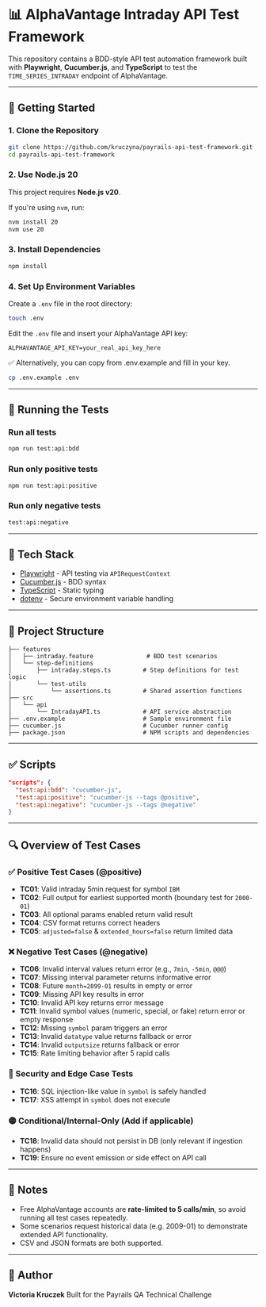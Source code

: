 # 📊 AlphaVantage Intraday API Test Framework

This repository contains a BDD-style API test automation framework built with **Playwright**, **Cucumber.js**, and **TypeScript** to test the `TIME_SERIES_INTRADAY` endpoint of AlphaVantage.

---

## 🚀 Getting Started

### 1. Clone the Repository

```bash
git clone https://github.com/kruczyna/payrails-api-test-framework.git
cd payrails-api-test-framework
```

### 2. Use Node.js 20
This project requires **Node.js v20**.

If you're using `nvm`, run:
```bash
nvm install 20
nvm use 20
```

### 3. Install Dependencies

```bash
npm install
```

### 4. Set Up Environment Variables

Create a `.env` file in the root directory:

```bash
touch .env
```

Edit the `.env` file and insert your AlphaVantage API key:

```env
ALPHAVANTAGE_API_KEY=your_real_api_key_here
```

✅ Alternatively, you can copy from .env.example and fill in your key.

```bash
cp .env.example .env
```

---

## 🧪 Running the Tests

### Run all tests
```bash
npm run test:api:bdd
```

### Run only positive tests
```bash
npm run test:api:positive
```

### Run only negative tests
```bash
test:api:negative
```

---

## 🧱 Tech Stack
- [Playwright](https://playwright.dev/) - API testing via `APIRequestContext`
- [Cucumber.js](https://github.com/cucumber/cucumber-js) - BDD syntax
- [TypeScript](https://www.typescriptlang.org/) - Static typing
- [dotenv](https://www.npmjs.com/package/dotenv) - Secure environment variable handling

---

## 📁 Project Structure
```
├── features
│   ├── intraday.feature               # BDD test scenarios
│   └── step-definitions
│       ├── intraday.steps.ts         # Step definitions for test logic
│       └── test-utils
│           └── assertions.ts         # Shared assertion functions
├── src
│   └── api
│       └── IntradayAPI.ts            # API service abstraction
├── .env.example                      # Sample environment file
├── cucumber.js                       # Cucumber runner config
├── package.json                      # NPM scripts and dependencies

```

---

## ✅ Scripts
```json
"scripts": {
  "test:api:bdd": "cucumber-js",
  "test:api:positive": "cucumber-js --tags @positive",
  "test:api:negative": "cucumber-js --tags @negative"
}
```

---

## 🔍 Overview of Test Cases

### ✅ Positive Test Cases (@positive)
- **TC01**: Valid intraday 5min request for symbol `IBM`
- **TC02**: Full output for earliest supported month (boundary test for `2000-01`)
- **TC03**: All optional params enabled return valid result
- **TC04**: CSV format returns correct headers
- **TC05**: `adjusted=false` & `extended_hours=false` return limited data

### ❌ Negative Test Cases (@negative)
- **TC06**: Invalid interval values return error (e.g., `7min`, `-5min`, `@@@`)
- **TC07**: Missing interval parameter returns informative error
- **TC08**: Future `month=2099-01` results in empty or error
- **TC09**: Missing API key results in error
- **TC10**: Invalid API key returns error message
- **TC11**: Invalid symbol values (numeric, special, or fake) return error or empty response
- **TC12**: Missing `symbol` param triggers an error
- **TC13**: Invalid `datatype` value returns fallback or error
- **TC14**: Invalid `outputsize` returns fallback or error
- **TC15**: Rate limiting behavior after 5 rapid calls

### 🔐 Security and Edge Case Tests
- **TC16**: SQL injection-like value in `symbol` is safely handled
- **TC17**: XSS attempt in `symbol` does not execute

### 🟡 Conditional/Internal-Only (Add if applicable)
- **TC18**: Invalid data should not persist in DB (only relevant if ingestion happens)
- **TC19**: Ensure no event emission or side effect on API call

---

## 🧠 Notes
- Free AlphaVantage accounts are **rate-limited to 5 calls/min**, so avoid running all test cases repeatedly.
- Some scenarios request historical data (e.g. 2009-01) to demonstrate extended API functionality.
- CSV and JSON formats are both supported.

---

## 👤 Author
**Victoria Kruczek**
Built for the Payrails QA Technical Challenge
